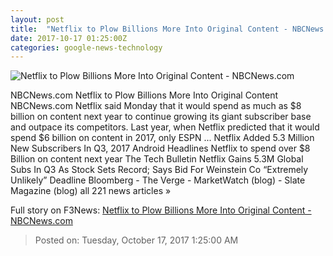 ```yaml
---
layout: post
title:  "Netflix to Plow Billions More Into Original Content - NBCNews.com"
date: 2017-10-17 01:25:00Z
categories: google-news-technology
---
```


![Netflix to Plow Billions More Into Original Content - NBCNews.com](https://media2.s-nbcnews.com/j/newscms/2014_16/328471/140416-netflix-1650_0fdfe694acca85830b0f3a3e727d8992.nbcnews-fp-1200-630.jpg)

NBCNews.com Netflix to Plow Billions More Into Original Content NBCNews.com Netflix said Monday that it would spend as much as $8 billion on content next year to continue growing its giant subscriber base and outpace its competitors. Last year, when Netflix predicted that it would spend $6 billion on content in 2017, only ESPN ... Netflix Added 5.3 Million New Subscribers In Q3, 2017 Android Headlines Netflix to spend over $8 Billion on content next year The Tech Bulletin Netflix Gains 5.3M Global Subs In Q3 As Stock Sets Record; Says Bid For Weinstein Co “Extremely Unlikely” Deadline Bloomberg - The Verge - MarketWatch (blog) - Slate Magazine (blog) all 221 news articles »


Full story on F3News: [Netflix to Plow Billions More Into Original Content - NBCNews.com](http://www.f3nws.com/n/dKkrPE)

> Posted on: Tuesday, October 17, 2017 1:25:00 AM
